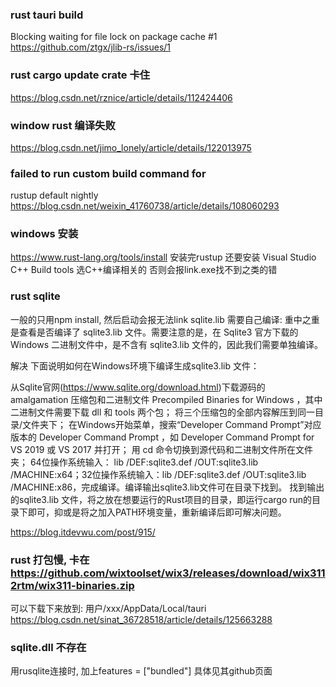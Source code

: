 

### rust tauri build 
Blocking waiting for file lock on package cache #1
https://github.com/ztgx/jlib-rs/issues/1



### rust cargo update crate 卡住
https://blog.csdn.net/rznice/article/details/112424406



### window rust 编译失败
https://blog.csdn.net/jimo_lonely/article/details/122013975



### failed to run custom build command for
rustup default nightly
https://blog.csdn.net/weixin_41760738/article/details/108060293



### windows 安装
https://www.rust-lang.org/tools/install
安装完rustup 还要安装  Visual Studio C++ Build tools 选C++编译相关的
否则会报link.exe找不到之类的错


### rust sqlite
一般的只用npm install, 然后启动会报无法link sqlite.lib
需要自己编译:
重中之重是查看是否编译了 sqlite3.lib 文件。需要注意的是，在 Sqlite3 官方下载的 Windows 二进制文件中，是不含有 sqlite3.lib 文件的，因此我们需要单独编译。

解决
下面说明如何在Windows环境下编译生成sqlite3.lib 文件：

从Sqlite官网(https://www.sqlite.org/download.html)下载源码的 amalgamation 压缩包和二进制文件 Precompiled Binaries for Windows ，其中二进制文件需要下载 dll 和 tools 两个包；
将三个压缩包的全部内容解压到同一目录/文件夹下；
在Windows开始菜单，搜索“Developer Command Prompt”对应版本的 Developer Command Prompt ，如 Developer Command Prompt for VS 2019 或 VS 2017 并打开；
用 cd 命令切换到源代码和二进制文件所在文件夹；
64位操作系统输入： lib /DEF:sqlite3.def /OUT:sqlite3.lib /MACHINE:x64；32位操作系统输入：lib /DEF:sqlite3.def /OUT:sqlite3.lib /MACHINE:x86，完成编译。编译输出sqlite3.lib文件可在目录下找到。
找到输出的sqlite3.lib 文件，将之放在想要运行的Rust项目的目录，即运行cargo run的目录下即可，抑或是将之加入PATH环境变量，重新编译后即可解决问题。

https://blog.itdevwu.com/post/915/




### rust 打包慢, 卡在 https://github.com/wixtoolset/wix3/releases/download/wix3112rtm/wix311-binaries.zip
可以下载下来放到:
用户/xxx/AppData/Local/tauri
https://blog.csdn.net/sinat_36728518/article/details/125663288



### sqlite.dll 不存在
用rusqlite连接时, 加上features = ["bundled"]
具体见其github页面

